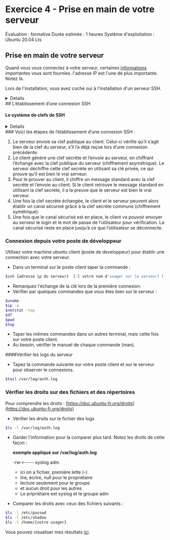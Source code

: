 # Exercice 4 - Prise en main de votre serveur

Évaluation : formative
Durée estimée : 1 heures
Système d'exploitation : Ubuntu 20.04 Lts

 

## Prise en main de votre serveur


 Quand vous vous connectez à votre serveur, certaines [informations](Images/Connexion.png) importantes vous sont fournies. l'adresse IP est l'une de plus importante. Notez là.

Lors de l'installation, vous avez coché oui à l'installation d'un serveur SSH.
<details> 
<blockquote>Celui-ci vas permette aux utilisateurs d'accéder au système à distance, en rentrant leur login et leur mot de passe (ou avec un mécanisme de clefs).

Cela signifie aussi qu’un pirate peut essayer d’avoir un compte sur le système (pour accéder à des fichiers sur le système ou pour utiliser le système comme une passerelle pour attaquer d’autres systèmes) en essayant plein de mots de passes différents pour un même login (il peut le faire de manière automatique en s’aidant d’un dictionnaire électronique). On appelle ça une attaque en force brute. Source : Les citations sur SSH proviennent de : Formation Debian GNU/Linux ECP, janvier 2013, document PDF.

Il y a donc trois contraintes majeures pour garder un système sécurisé après avoir
installé un serveur SSH :
– avoir un serveur SSH à jour au niveau de la sécurité, ce qui doit être le cas si vous
faites consciencieusement les mises à jour de sécurité en suivant la procédure;
– que les mots de passes de TOUS les utilisateurs soient suffisamment complexes
pour résister à une attaque en force brute ;
– surveiller les connexions en lisant régulièrement le fichier de log /var/log/
auth.log.</blockquote>
Source : Les citations sur SSH proviennent de : Formation Debian GNU/Linux ECP, janvier 2013, document PDF.

<i>Nous aborderons la notion de mise de sécurité et la lecture des logs plus .tard.</i>
</details>
## L’établissement d’une connexion SSH

#### Le système de clefs de SSH
<details>
<blockquote>SSH utilise la cryptographie asymétrique RSA ou DSA. En cryptographie asymétrique, chaque personne dispose d’un couple de clef : une clé publique et une clef privée. La clé publique peut être librement publiée tandis que la clef privée doit rester secrète. La connaissance de la clef publique ne permet pas d’en déduire la clé privée.
</blockquote>
Un serveur SSH dispose d’un couple de clefs RSA stocké dans le répertoire /etc/
ssh/ et généré lors de l’installation du serveur. Le fichier ssh_host_rsa_key
contient la clef privée et a les permissions 600. Le fichier ssh_host_rsa_key.pub contient la clef publique et a les permissions 644.
</details>
### Voici les étapes de l’établissement d’une connexion SSH :

1. Le serveur envoie sa clef publique au client. Celui-ci vérifie qu’il s’agit bien de la clef du serveur, s’il l’a déjà reçue lors d’une connexion précédente.
2. Le client génère une clef secrète et l’envoie au serveur, en chiffrant l’échange avec la clef publique du serveur (chiffrement asymétrique). Le serveur déchiffre cette clef secrète en utilisant sa clé privée, ce qui prouve qu’il est bien le vrai serveur.
3. Pour le prouver au client, il chiffre un message standard avec la clef secrète et l’envoie au client. Si le client retrouve le message standard en utilisant la clef secrète, il a la preuve que le serveur est bien le vrai serveur. 
4. Une fois la clef secrète échangée, le client et le serveur peuvent alors établir un canal sécurisé grâce à la clef secrète commune (chiffrement symétrique).
5. Une fois que le canal sécurisé est en place, le client va pouvoir envoyer au serveur le login et le mot de passe de l’utilisateur pour vérification. La canal sécurisé reste en place jusqu’à ce que l’utilisateur se déconnecte.




### Connexion depuis votre poste de développeur

Utilisez votre machine ubuntu client (poste de developpeur) pour établir une connection avec votre serveur.
 
- Dans un terminal sur le poste client taper la commande :
```bash
$ssh {adresse ip du serveur}  [-l votre nom d'usager sur le serveur] [- port]
```
- Remarquez l'échange de la clé lors de la première connexion.
- Vérifier par quelques commandes que vous êtes bien sur le serveur : 
```bash
$uname
$ip -a
$netstat -tap
$df
$pwd
$top
```
- Taper les mêmes commandes dans un autres terminal, mais cette fois sur votre poste client. 
- Au besoin, vérifier le manuel de chaque commande (man).
 
####Vérifier les logs du serveur

- Tapez la commande suivante sur votre  poste client et sur le serveur pour observer le connexions.

```bash
$tail /var/log/auth.log
```
### Vérifier les droits sur des fichiers et des répertoires

Pour comprendre les droits : [https://doc.ubuntu-fr.org/droits](https://doc.ubuntu-fr.org/droits)
- Vérifier les droits sur le fichier des logs

```bash
$ls -l /var/log/auth.log
```
- Garder l'information pour la comparer plus tard. Notez les droits de cette façon :

    **exemple appliqué sur /var/log/auth.log**

     -rw-r----- syslog adm

   - ici on a fichier, première lette (-)
   - lire, écrire, null pour le propriétaire
   - lecture seulement pour le groupe
   - et aucun droit pour les autres
   - Le pripriétaire est syslog et le groupe adm
   

- Comparer les droits avec ceux des fichiers suivants :

```bash
$ls -l /etc/passwd
$ls -l /etc/shadow
$ls -l /home/{votre usager}
```
Vous pouvez visualiser mes résultats [ici](Images/droit.png).
